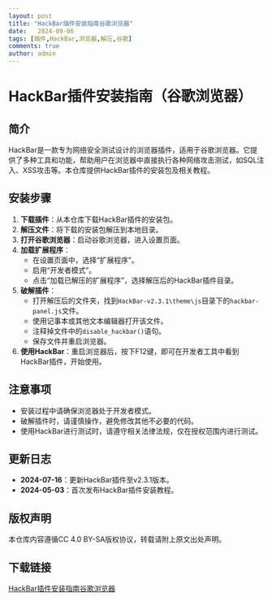 ```yaml
---
layout: post
title: "HackBar插件安装指南谷歌浏览器"
date:   2024-09-06
tags: [插件,HackBar,浏览器,解压,谷歌]
comments: true
author: admin
---
```

# HackBar插件安装指南（谷歌浏览器）

## 简介
HackBar是一款专为网络安全测试设计的浏览器插件，适用于谷歌浏览器。它提供了多种工具和功能，帮助用户在浏览器中直接执行各种网络攻击测试，如SQL注入、XSS攻击等。本仓库提供HackBar插件的安装包及相关教程。

## 安装步骤
1. **下载插件**：从本仓库下载HackBar插件的安装包。
2. **解压文件**：将下载的安装包解压到本地目录。
3. **打开谷歌浏览器**：启动谷歌浏览器，进入设置页面。
4. **加载扩展程序**：
   - 在设置页面中，选择“扩展程序”。
   - 启用“开发者模式”。
   - 点击“加载已解压的扩展程序”，选择解压后的HackBar插件目录。
5. **破解插件**：
   - 打开解压后的文件夹，找到`HackBar-v2.3.1\theme\js`目录下的`hackbar-panel.js`文件。
   - 使用记事本或其他文本编辑器打开该文件。
   - 注释掉文件中的`disable_hackbar()`语句。
   - 保存文件并重启浏览器。
6. **使用HackBar**：重启浏览器后，按下F12键，即可在开发者工具中看到HackBar插件，开始使用。

## 注意事项
- 安装过程中请确保浏览器处于开发者模式。
- 破解插件时，请谨慎操作，避免修改其他不必要的代码。
- 使用HackBar进行测试时，请遵守相关法律法规，仅在授权范围内进行测试。

## 更新日志
- **2024-07-16**：更新HackBar插件至v2.3.1版本。
- **2024-05-03**：首次发布HackBar插件安装教程。

## 版权声明
本仓库内容遵循CC 4.0 BY-SA版权协议，转载请附上原文出处声明。

## 下载链接

[HackBar插件安装指南谷歌浏览器](https://pan.quark.cn/s/6e54d2c8dab2)
